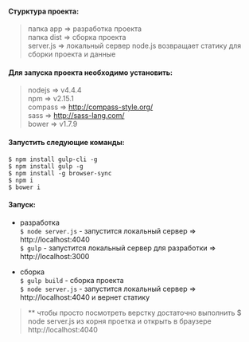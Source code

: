 #### Стурктура проекта:

> папка app => разработка проекта  
папка dist => сборка проекта  
server.js => локальный сервер node.js возвращает статику для сборки проекта и данные

#### Для запуска проекта необходимо установить:
> nodejs => v4.4.4  
npm => v2.15.1  
compass => http://compass-style.org/  
sass => http://sass-lang.com/  
bower => v1.7.9

#### Запустить следующие команды:
`$ npm install gulp-cli -g`  
`$ npm install gulp -g`  
`$ npm install -g browser-sync`  
`$ npm i`  
`$ bower i`  

#### Запуск:

- разработка  
  `$ node server.js` - запустится локальный сервер => http://localhost:4040  
  `$ gulp` - запустится локальный сервер для разработки => http://localhost:3000

- сборка  
  `$ gulp build` - сборка проекта  
  `$ node server.js` - запустится локальный сервер => http://localhost:4040 и вернет статику

> ** чтобы просто посмотреть верстку достаточно выполнить $ node server.js из корня проетка и открыть в браузере http://localhost:4040

